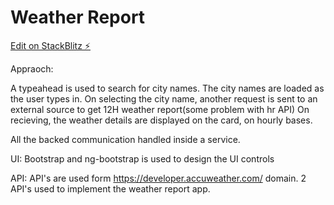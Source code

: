 # Weather Report
[Edit on StackBlitz ⚡️](https://stackblitz.com/edit/angular-ivy-suz1jg)

Appraoch: 

A typeahead is used to search for city names.
The city names are loaded as the user types in. 
On selecting the city name, another request is sent to an external source to get 12H weather report(some problem with hr API)
On recieving, the weather details are displayed on the card, on hourly bases.

All the backed communication handled inside a service.

UI:
Bootstrap and ng-bootstrap is used to design the UI controls

API:
API's are used form https://developer.accuweather.com/ domain.
2 API's used to implement the weather report app.
